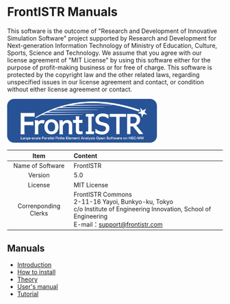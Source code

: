 <!-- 表記は FrontISTR ver. 0.0 で統一します -->
# FrontISTR Manuals

This software is the outcome of "Research and Development of Innovative Simulation Software" project supported by Research and Development for Next-generation Information Technology of Ministry of Education, Culture, Sports, Science and Technology. We assume that you agree with our license agreement of "MIT License" by using this software either for the purpose of profit-making business or for free of charge. This software is protected by the copyright law and the other related laws, regarding unspecified issues in our license agreement and contact, or condition without either license agreement or contact.

<img src="./image/FrontISTR_logo.png" width="350px">

| Item             | Content     |
|:----------------:|:------------|
| Name of Software | FrontISTR   |
| Version          | 5.0         |
| License          | MIT License |
| Correnponding Clerks | FrontISTR Commons<br>2-11-16 Yayoi, Bunkyo-ku, Tokyo<br>c/o Institute of Engineering Innovation, School of Engineering<br>E-mail：support@frontistr.com |

## Manuals

  - [Introduction](./intro/index.md)
  - [How to install](./install/index.md)
  - [Theory](./theory/index.md)
  - [User's manual](./analysis/index.md)
  - [Tutorial](./tutorial/index.md)

<!-- ここまでテンプレート -->


